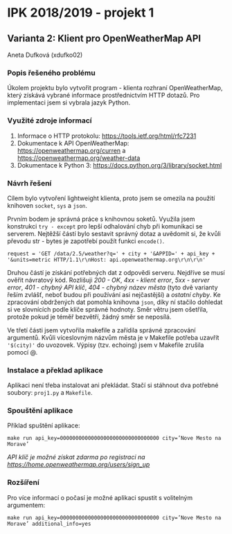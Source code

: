 # IPK 2018/2019 - projekt 1
## Varianta 2: Klient pro OpenWeatherMap API
Aneta Dufková (xdufko02)

### Popis řešeného problému
Úkolem projektu bylo vytvořit program \- klienta rozhraní OpenWeatherMap, který získává vybrané informace prostřednictvím HTTP dotazů. Pro implementaci jsem si vybrala jazyk Python.

### Využité zdroje informací
1. Informace o HTTP protokolu: https://tools.ietf.org/html/rfc7231
2. Dokumentace k API OpenWeatherMap: https://openweathermap.org/curren a https://openweathermap.org/weather-data
3. Dokumentace k Python 3: https://docs.python.org/3/library/socket.html

### Návrh řešení
Cílem bylo vytvoření lightweight klienta, proto jsem se omezila na použití knihoven `socket`, `sys` a `json`.

Prvním bodem je správná práce s knihovnou soketů. Využila jsem konstrukci `try - except` pro lepší odhalování chyb při komunikaci se serverem. Nejtěžší částí bylo sestavit správný dotaz a uvědomit si, že kvůli převodu str - bytes je zapotřebí použít funkci `encode()`.

    request = 'GET /data/2.5/weather?q=' + city + '&APPID=' + api_key + '&units=metric HTTP/1.1\r\nHost: api.openweathermap.org\r\n\r\n'

Druhou částí je získání potřebných dat z odpovědi serveru. Nejdříve se musí ověřit návratový kód. Rozlišuji _200 - OK_, _4xx - klient error_, _5xx - server error_, _401 - chybný API klíč_, _404 - chybný název města_ (tyto dvě varianty řeším zvlášť, neboť budou při používání asi nejčastější) a _ostatní chyby_.
Ke zpracování obdržených dat pomohla knihovna `json`, díky ní stačilo dohledat si ve slovnících podle klíče správné hodnoty. Směr větru jsem ošetřila, protože pokud je téměř bezvětří, žádný směr se neposílá.

Ve třetí části jsem vytvořila makefile a zařídila správné zpracování argumentů. Kvůli víceslovným názvům města je v Makefile potřeba uzavřít `'$(city)'` do uvozovek. Výpisy (tzv. echoing) jsem v Makefile zrušila pomocí \@. 

### Instalace a překlad aplikace
Aplikaci není třeba instalovat ani překládat. Stačí si stáhnout dva potřebné soubory: `proj1.py` a `Makefile`.

### Spouštění aplikace
Příklad spuštění aplikace:

    make run api_key=00000000000000000000000000000000 city=’Nove Mesto na Morave’
    

_API klíč je možné získat zdarma po registraci na https://home.openweathermap.org/users/sign_up_

### Rozšíření
Pro více informací o počasí je možné aplikaci spustit s volitelným argumentem:

    make run api_key=00000000000000000000000000000000 city=’Nove Mesto na Morave’ additional_info=yes
